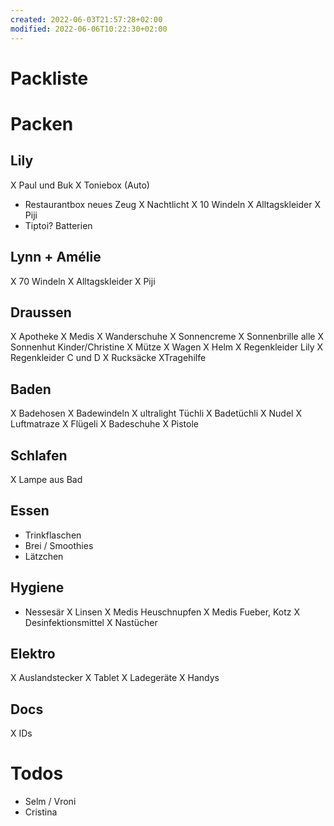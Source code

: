 ```yaml
---
created: 2022-06-03T21:57:28+02:00
modified: 2022-06-06T10:22:30+02:00
---
```


# Packliste

# Packen

## Lily
X Paul und Buk
X Toniebox (Auto)
- Restaurantbox neues Zeug
X Nachtlicht
X 10 Windeln
X Alltagskleider
X Piji
- Tiptoi? Batterien

## Lynn + Amélie
X 70 Windeln
X Alltagskleider
X Piji

## Draussen
X Apotheke
X Medis
X Wanderschuhe
X Sonnencreme
X Sonnenbrille alle
X Sonnenhut Kinder/Christine
X Mütze
X Wagen
X Helm
X Regenkleider Lily
X Regenkleider C und D
X Rucksäcke
XTragehilfe

## Baden
X Badehosen
X Badewindeln
X ultralight Tüchli
X Badetüchli
X Nudel
X Luftmatraze
X Flügeli
X Badeschuhe
X Pistole

## Schlafen
X Lampe aus Bad

## Essen
- Trinkflaschen
- Brei / Smoothies
- Lätzchen

## Hygiene
- Nessesär
X Linsen
X Medis Heuschnupfen
X  Medis Fueber, Kotz
X Desinfektionsmittel
X Nastücher

## Elektro
X Auslandstecker
X Tablet
X Ladegeräte
X Handys

## Docs
X IDs

# Todos
- Selm / Vroni
- Cristina
